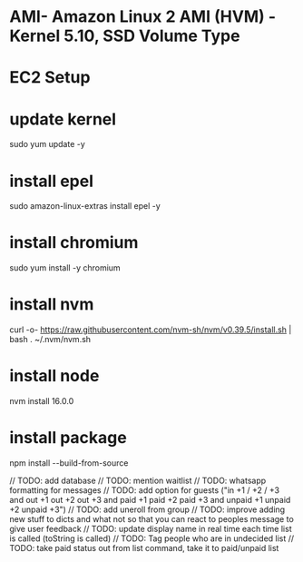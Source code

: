 # AMI- Amazon Linux 2 AMI (HVM) - Kernel 5.10, SSD Volume Type
# EC2 Setup

# update kernel
sudo yum update -y

# install epel
sudo amazon-linux-extras install epel -y

# install chromium
sudo yum install -y chromium

# install nvm
curl -o- https://raw.githubusercontent.com/nvm-sh/nvm/v0.39.5/install.sh | bash
. ~/.nvm/nvm.sh

# install node
nvm install 16.0.0


# install package
npm install --build-from-source


// TODO: add database
// TODO: mention waitlist
// TODO: whatsapp formatting for messages
// TODO: add option for guests ("in +1 / +2 / +3 and out +1 out +2 out +3 and paid +1 paid +2 paid +3 and unpaid +1 unpaid +2 unpaid +3")
// TODO: add uneroll from group
// TODO: improve adding new stuff to dicts and what not so that you can react to peoples message to give user feedback
// TODO: update display name in real time each time list is called (toString is called)
// TODO: Tag people who are in undecided list
// TODO: take paid status out from list command, take it to paid/unpaid list